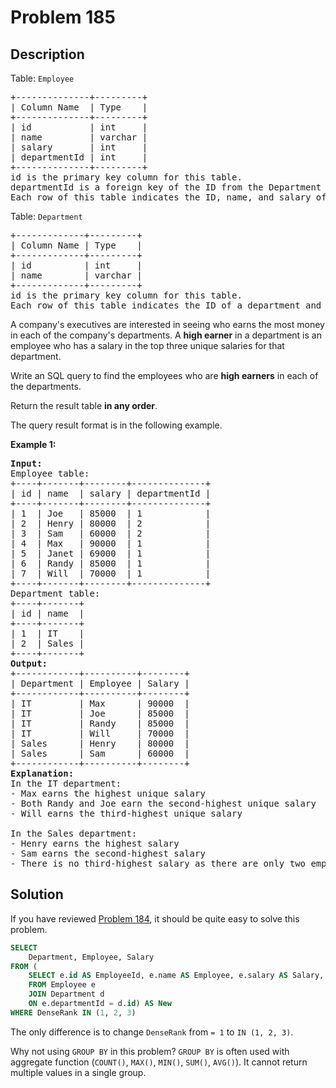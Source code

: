 # Problem 185

## Description

Table: `Employee`

<pre>
+--------------+---------+
| Column Name  | Type    |
+--------------+---------+
| id           | int     |
| name         | varchar |
| salary       | int     |
| departmentId | int     |
+--------------+---------+
id is the primary key column for this table.
departmentId is a foreign key of the ID from the Department table.
Each row of this table indicates the ID, name, and salary of an employee. It also contains the ID of their department.
</pre>

Table: `Department`

<pre>
+-------------+---------+
| Column Name | Type    |
+-------------+---------+
| id          | int     |
| name        | varchar |
+-------------+---------+
id is the primary key column for this table.
Each row of this table indicates the ID of a department and its name.
</pre>

A company's executives are interested in seeing who earns the most money in each of the company's departments. A **high earner** in a department is an employee who has a salary in the top three unique salaries for that department.

Write an SQL query to find the employees who are **high earners** in each of the departments.

Return the result table **in any order**.

The query result format is in the following example.

**Example 1:**

<pre>
<b>Input:</b> 
Employee table:
+----+-------+--------+--------------+
| id | name  | salary | departmentId |
+----+-------+--------+--------------+
| 1  | Joe   | 85000  | 1            |
| 2  | Henry | 80000  | 2            |
| 3  | Sam   | 60000  | 2            |
| 4  | Max   | 90000  | 1            |
| 5  | Janet | 69000  | 1            |
| 6  | Randy | 85000  | 1            |
| 7  | Will  | 70000  | 1            |
+----+-------+--------+--------------+
Department table:
+----+-------+
| id | name  |
+----+-------+
| 1  | IT    |
| 2  | Sales |
+----+-------+
<b>Output:</b> 
+------------+----------+--------+
| Department | Employee | Salary |
+------------+----------+--------+
| IT         | Max      | 90000  |
| IT         | Joe      | 85000  |
| IT         | Randy    | 85000  |
| IT         | Will     | 70000  |
| Sales      | Henry    | 80000  |
| Sales      | Sam      | 60000  |
+------------+----------+--------+
<b>Explanation:</b> 
In the IT department:
- Max earns the highest unique salary
- Both Randy and Joe earn the second-highest unique salary
- Will earns the third-highest unique salary

In the Sales department:
- Henry earns the highest salary
- Sam earns the second-highest salary
- There is no third-highest salary as there are only two employees
</pre>

## Solution

If you have reviewed [Problem 184](/Database/184.%20Department%20Highest%20Salary.md), it should be quite easy to solve this problem.

```sql
SELECT
    Department, Employee, Salary
FROM (
    SELECT e.id AS EmployeeId, e.name AS Employee, e.salary AS Salary, d.name AS Department, DENSE_RANK() OVER (PARTITION BY d.name ORDER BY e.salary DESC) AS DenseRank
    FROM Employee e
    JOIN Department d
    ON e.departmentId = d.id) AS New
WHERE DenseRank IN (1, 2, 3)
```

The only difference is to change `DenseRank` from `= 1` to `IN (1, 2, 3)`.

Why not using `GROUP BY` in this problem? `GROUP BY` is often used with aggregate function (`COUNT()`, `MAX()`, `MIN()`, `SUM()`, `AVG()`). It cannot return multiple values in a single group.
